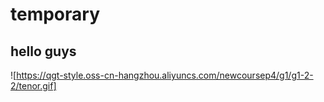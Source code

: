 # temporary
## hello guys
![https://qgt-style.oss-cn-hangzhou.aliyuncs.com/newcoursep4/g1/g1-2-2/tenor.gif]
